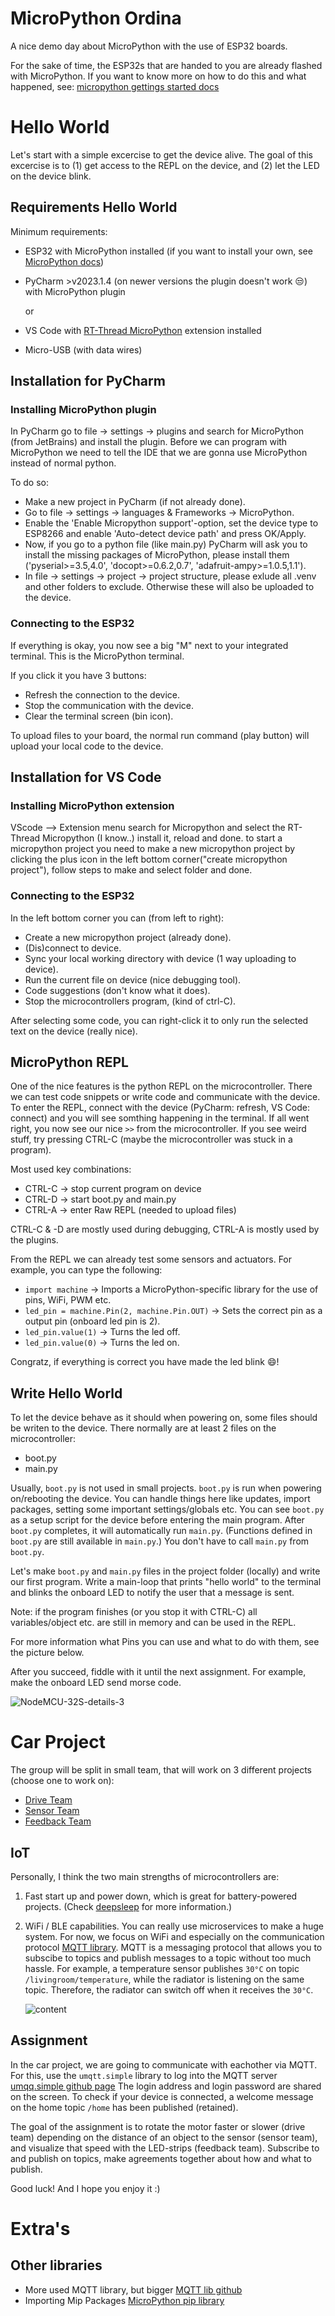 # MicroPython Ordina

A nice demo day about MicroPython with the use of ESP32 boards.

For the sake of time, the ESP32s that are handed to you are already flashed with MicroPython.
If you want to know more on how to do this and what happened, see:
[micropython gettings started docs](https://docs.micropython.org/en/latest/esp32/tutorial/intro.html#)

# Hello World

Let's start with a simple excercise to get the device alive. The goal of this excercise is to
(1) get access to the REPL on the device, and (2) let the LED on the device blink.

## Requirements Hello World

Minimum requirements:

- ESP32 with MicroPython installed (if you want to install your
  own, see [MicroPython docs](https://docs.micropython.org/en/latest/esp32/tutorial/intro.html))
- PyCharm >v2023.1.4 (on newer versions the plugin doesn't work :unamused:) with MicroPython plugin

  or

- VS Code with [RT-Thread MicroPython](https://marketplace.visualstudio.com/items?itemName=RT-Thread.rt-thread-micropython) extension installed 
- Micro-USB (with data wires)

## Installation for PyCharm

### Installing MicroPython plugin

In PyCharm go to file -> settings -> plugins and search for MicroPython (from JetBrains) and install the plugin.
Before we can program with MicroPython we need to tell the IDE that we are gonna use MicroPython instead of normal python.

To do so:

- Make a new project in PyCharm (if not already done).
- Go to file -> settings -> languages & Frameworks -> MicroPython.
- Enable the 'Enable Micropython support'-option, set the device type to ESP8266 and enable 'Auto-detect
  device path' and press OK/Apply.
- Now, if you go to a python file (like main.py) PyCharm will ask you to install the missing packages of
  MicroPython, please install them ('pyserial>=3.5,4.0', 'docopt>=0.6.2,0.7', 'adafruit-ampy>=1.0.5,1.1').
- In file -> settings -> project -> project structure, please exlude all .venv and other folders to exclude.
  Otherwise these will also be uploaded to the device.

### Connecting to the ESP32

If everything is okay, you now see a big "M" next to your integrated terminal. This is the MicroPython terminal.

If you click it you have 3 buttons:

- Refresh the connection to the device.
- Stop the communication with the device.
- Clear the terminal screen (bin icon).

To upload files to your board, the normal run command (play button) will upload your local code to the device.

## Installation for VS Code

### Installing MicroPython extension

VScode --> Extension menu search for Micropython and select the RT-Thread Micropython (I know..)
install it, reload and done.
to start a micropython project you need to make a new micropython project by clicking the plus icon in the left bottom
corner("create micropython project"), follow steps to make and select folder and done.

### Connecting to the ESP32

In the left bottom corner you can (from left to right):

- Create a new micropython project (already done).
- (Dis)connect to device.
- Sync your local working directory with device (1 way uploading to device).
- Run the current file on device (nice debugging tool).
- Code suggestions (don't know what it does).
- Stop the microcontrollers program, (kind of ctrl-C).

After selecting some code, you can right-click it to only run the selected text on the device (really nice).

## MicroPython REPL

One of the nice features is the python REPL on the microcontroller. There we can test code snippets or write code
and communicate with the device. To enter the REPL, connect with the device (PyCharm: refresh, VS Code: connect)
and you will see somthing happening in the terminal. If all went right, you now see our nice `>>` from the
microcontroller. If you see weird stuff, try pressing CTRL-C (maybe the microcontroller was stuck in a program).

Most used key combinations:

- CTRL-C -> stop current program on device
- CTRL-D -> start boot.py and main.py
- CTRL-A -> enter Raw REPL (needed to upload files)

CTRL-C & -D are mostly used during debugging, CTRL-A is mostly used by the plugins.

From the REPL we can already test some sensors and actuators. For example, you can type the following:

- `import machine` -> Imports a MicroPython-specific library for the use of pins, WiFi, PWM etc.
- `led_pin = machine.Pin(2, machine.Pin.OUT)` -> Sets the correct pin as a output pin (onboard led pin is 2).
- `led_pin.value(1)` -> Turns the led off.
- `led_pin.value(0)` -> Turns the led on.

Congratz, if everything is correct you have made the led blink :smile:!

## Write Hello World

To let the device behave as it should when powering on, some files should be writen to the device. There normally are
at least 2 files on the microcontroller:

- boot.py
- main.py

Usually, `boot.py` is not used in small projects. `boot.py` is run when powering on/rebooting the device. You can handle
things here like updates, import packages, setting some important settings/globals etc. You can see `boot.py` as a setup
script for the device before entering the main program. After `boot.py` completes, it will automatically run `main.py`.
(Functions defined in `boot.py` are still available in `main.py`.) You don't have to call `main.py` from `boot.py`.

Let's make `boot.py` and `main.py` files in the project folder (locally) and write our first program. Write a main-loop
that prints "hello world" to the terminal and blinks the onboard LED to notify the user that a message is sent.

Note: if the program finishes (or you stop it with CTRL-C) all variables/object etc. are still in memory and can be used
in the REPL.

For more information what Pins you can use and what to do with them, see the picture below.

After you succeed, fiddle with it until the next assignment. For example, make the onboard LED send morse code.

![NodeMCU-32S-details-3](https://github.com/Raytesnel/micropython_ordina/assets/66633722/1ac5c0e8-ff98-4b04-91a8-1eea7eee7402)

# Car Project

The group will be split in small team, that will work on 3 different projects (choose one to work on):

- [Drive Team](/module_drive/README.md#drive-team)
- [Sensor Team](/module_input/README.md#input-team)
- [Feedback Team](/module_feedback/README.md#feedback-team)

## IoT

Personally, I think the two main strengths of microcontrollers are:

1. Fast start up and power down, which is great for battery-powered projects. (Check
   [deepsleep](https://docs.micropython.org/en/latest/esp32/quickref.html#deep-sleep-mode) for more information.)
2. WiFi / BLE capabilities. You can really use microservices to make a huge system. For now, we focus on WiFi and especially
   on the communication protocol [MQTT library](https://github.com/peterhinch/micropython-mqtt). MQTT is a messaging protocol
   that allows you to subscibe to topics and publish messages to a topic without too much hassle.
   For example, a temperature sensor publishes `30°C` on topic `/livingroom/temperature`, while the radiator is listening on
   the same topic. Therefore, the radiator can switch off when it receives the `30°C`.
   
   ![content](https://i0.wp.com/randomnerdtutorials.com/wp-content/uploads/2018/12/MQTT-Diagram.png?w=750&quality=100&strip=all&ssl=1)

## Assignment

In the car project, we are going to communicate with eachother via MQTT. For this, use the `umqtt.simple` library to log into
the MQTT server [umqq.simple github page](https://github.com/micropython/micropython-lib/tree/master/micropython/umqtt.simple)
The login address and login password are shared on the screen. To check if your device is connected, a welcome message on the
home topic `/home` has been published (retained).

The goal of the assignment is to rotate the motor faster or slower (drive team) depending on the distance of an object to the sensor
(sensor team), and visualize that speed with the LED-strips (feedback team). Subscribe to and publish on topics, make agreements
together about how and what to publish.

Good luck! And I hope you enjoy it :)

# Extra's

## Other libraries

- More used MQTT library, but bigger [MQTT lib github](https://github.com/peterhinch/micropython-mqtt/tree/master/mqtt_as)
- Importing Mip Packages [MicroPython pip library](https://github.com/micropython/micropython-lib)
